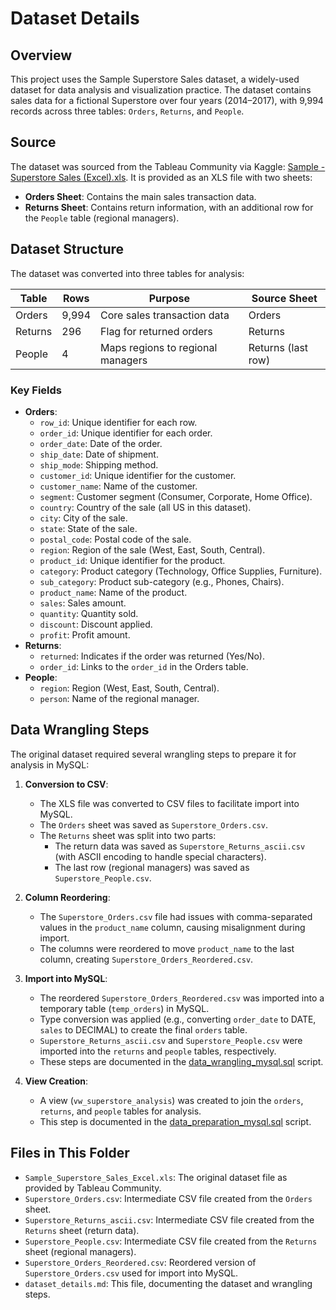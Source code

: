# Dataset Details

## Overview
This project uses the Sample Superstore Sales dataset, a widely-used dataset for data analysis and visualization practice. The dataset contains sales data for a fictional Superstore over four years (2014–2017), with 9,994 records across three tables: `Orders`, `Returns`, and `People`.

## Source
The dataset was sourced from the Tableau Community via Kaggle: [Sample - Superstore Sales (Excel).xls](https://community.tableau.com/s/question/0D54T00000CWeX8SAL/sample-superstore-sales-excelxls). It is provided as an XLS file with two sheets:
- **Orders Sheet**: Contains the main sales transaction data.
- **Returns Sheet**: Contains return information, with an additional row for the `People` table (regional managers).

## Dataset Structure
The dataset was converted into three tables for analysis:

| Table   | Rows  | Purpose                     | Source Sheet |
|---------|-------|-----------------------------|--------------|
| Orders  | 9,994 | Core sales transaction data | Orders       |
| Returns | 296   | Flag for returned orders    | Returns      |
| People  | 4     | Maps regions to regional managers | Returns (last row) |

### Key Fields
- **Orders**:
  - `row_id`: Unique identifier for each row.
  - `order_id`: Unique identifier for each order.
  - `order_date`: Date of the order.
  - `ship_date`: Date of shipment.
  - `ship_mode`: Shipping method.
  - `customer_id`: Unique identifier for the customer.
  - `customer_name`: Name of the customer.
  - `segment`: Customer segment (Consumer, Corporate, Home Office).
  - `country`: Country of the sale (all US in this dataset).
  - `city`: City of the sale.
  - `state`: State of the sale.
  - `postal_code`: Postal code of the sale.
  - `region`: Region of the sale (West, East, South, Central).
  - `product_id`: Unique identifier for the product.
  - `category`: Product category (Technology, Office Supplies, Furniture).
  - `sub_category`: Product sub-category (e.g., Phones, Chairs).
  - `product_name`: Name of the product.
  - `sales`: Sales amount.
  - `quantity`: Quantity sold.
  - `discount`: Discount applied.
  - `profit`: Profit amount.
- **Returns**:
  - `returned`: Indicates if the order was returned (Yes/No).
  - `order_id`: Links to the `order_id` in the Orders table.
- **People**:
  - `region`: Region (West, East, South, Central).
  - `person`: Name of the regional manager.

## Data Wrangling Steps
The original dataset required several wrangling steps to prepare it for analysis in MySQL:

1. **Conversion to CSV**:
   - The XLS file was converted to CSV files to facilitate import into MySQL.
   - The `Orders` sheet was saved as `Superstore_Orders.csv`.
   - The `Returns` sheet was split into two parts:
     - The return data was saved as `Superstore_Returns_ascii.csv` (with ASCII encoding to handle special characters).
     - The last row (regional managers) was saved as `Superstore_People.csv`.

2. **Column Reordering**:
   - The `Superstore_Orders.csv` file had issues with comma-separated values in the `product_name` column, causing misalignment during import.
   - The columns were reordered to move `product_name` to the last column, creating `Superstore_Orders_Reordered.csv`.

3. **Import into MySQL**:
   - The reordered `Superstore_Orders_Reordered.csv` was imported into a temporary table (`temp_orders`) in MySQL.
   - Type conversion was applied (e.g., converting `order_date` to DATE, `sales` to DECIMAL) to create the final `orders` table.
   - `Superstore_Returns_ascii.csv` and `Superstore_People.csv` were imported into the `returns` and `people` tables, respectively.
   - These steps are documented in the [data_wrangling_mysql.sql](../../sql_scripts/data_wrangling_mysql.sql) script.

4. **View Creation**:
   - A view (`vw_superstore_analysis`) was created to join the `orders`, `returns`, and `people` tables for analysis.
   - This step is documented in the [data_preparation_mysql.sql](../../sql_scripts/data_preparation_mysql.sql) script.

## Files in This Folder
- `Sample_Superstore_Sales_Excel.xls`: The original dataset file as provided by Tableau Community.
- `Superstore_Orders.csv`: Intermediate CSV file created from the `Orders` sheet.
- `Superstore_Returns_ascii.csv`: Intermediate CSV file created from the `Returns` sheet (return data).
- `Superstore_People.csv`: Intermediate CSV file created from the `Returns` sheet (regional managers).
- `Superstore_Orders_Reordered.csv`: Reordered version of `Superstore_Orders.csv` used for import into MySQL.
- `dataset_details.md`: This file, documenting the dataset and wrangling steps.

